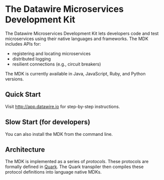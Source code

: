 The Datawire Microservices Development Kit
=======

The Datawire Microservices Development Kit lets developers code and
test microservices using their native languages and frameworks. The
MDK includes APIs for:

* registering and locating microservices
* distributed logging
* resilient connections (e.g., circuit breakers)

The MDK is currently available in Java, JavaScript, Ruby, and Python
versions.

Quick Start
--------

Visit http://app.datawire.io for step-by-step instructions.

Slow Start (for developers)
--------

You can also install the MDK from the command line. 

Architecture
------------

The MDK is implemented as a series of *protocols*. These protocols are
formally defined in [Quark](https://github.com/datawire/quark). The
Quark transpiler then compiles these protocol definitions into
language native MDKs.


